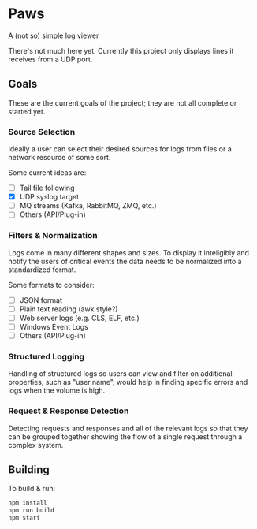 # Paws
A (not so) simple log viewer

There's not much here yet.   Currently this project only displays lines it receives from a UDP port.

## Goals
These are the current goals of the project; they are not all complete or started yet.

### Source Selection
Ideally a user can select their desired sources for logs from files or a network resource of some sort.

Some current ideas are:
- [ ] Tail file following
- [X] UDP syslog target
- [ ] MQ streams (Kafka, RabbitMQ, ZMQ, etc.)
- [ ] Others (API/Plug-in)

### Filters & Normalization
Logs come in many different shapes and sizes.  To display it inteligibly and notify the users of critical events the
data needs to be normalized into a standardized format.

Some formats to consider:
- [ ] JSON format
- [ ] Plain text reading (awk style?)
- [ ] Web server logs (e.g. CLS, ELF, etc.)
- [ ] Windows Event Logs
- [ ] Others (API/Plug-in)

### Structured Logging
Handling of structured logs so users can view and filter on additional properties, such as "user name", would help in
finding specific errors and logs when the volume is high.

### Request & Response Detection
Detecting requests and responses and all of the relevant logs so that they can be grouped together showing the flow of
a single request through a complex system.

## Building
To build & run:

```bash
npm install
npm run build
npm start
```
